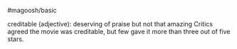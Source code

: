 #magoosh/basic

creditable (adjective): deserving of praise but not that amazing 
Critics agreed the movie was creditable, but few gave it more than three out of five stars. 
